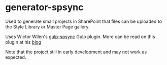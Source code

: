 # generator-spsync

Used to generate small projects in SharePoint that files can be uploaded to the Style Library or Master Page gallery.

Uses Wictor Wilen's [gulp-spsync](https://github.com/wictorwilen/gulp-spsync) Gulp plugin. More can be read on this plugin at his [blog](http://www.wictorwilen.se/announcing-gulp-spsync-a-gulp-plugin-that-syncs-local-files-with-a-sharepoint-site)

Note that the project still in early development and may not work as expected.